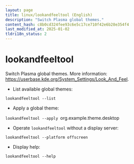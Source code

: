```yaml
---
layout: page
title: linux/lookandfeeltool (English)
description: "Switch Plasma global themes."
content_hash: c8b0cd324fee93c6e5c17ce710f42e6b28e354f4
last_modified_at: 2025-01-02
tldri18n_status: 2
---
```

# lookandfeeltool

Switch Plasma global themes.
More information: <https://userbase.kde.org/System_Settings/Look_And_Feel>.

- List available global themes:

`lookandfeeltool --list`

- Apply a global theme:

`lookandfeeltool --apply `<span class="tldr-var badge badge-pill bg-dark-lm bg-white-dm text-white-lm text-dark-dm font-weight-bold">org.example.theme.desktop</span>

- Operate `lookandfeeltool` without a display server:

`lookandfeeltool --platform offscreen`

- Display help:

`lookandfeeltool --help`
